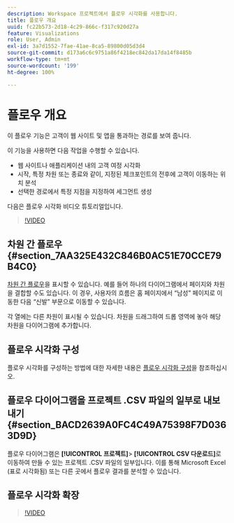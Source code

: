 ```yaml
---
description: Workspace 프로젝트에서 플로우 시각화를 사용합니다.
title: 플로우 개요
uuid: fc22b573-2d18-4c29-866c-f317c920d27a
feature: Visualizations
role: User, Admin
exl-id: 3a7d1552-7fae-41ae-8ca5-89800d05d3d4
source-git-commit: d173a6c6c9751a86f4218ec842da17da14f8485b
workflow-type: tm+mt
source-wordcount: '199'
ht-degree: 100%

---
```


# 플로우 개요

이 플로우 기능은 고객이 웹 사이트 및 앱을 통과하는 경로를 보여 줍니다.

이 기능을 사용하면 다음 작업을 수행할 수 있습니다.

* 웹 사이트나 애플리케이션 내의 고객 여정 시각화
* 시작, 특정 차원 또는 종료와 같이, 지정된 체크포인트의 전후에 고객이 이동하는 위치 분석
* 선택한 경로에서 특정 지점을 지정하여 세그먼트 생성

다음은 플로우 시각화 비디오 튜토리얼입니다.

>[!VIDEO](https://video.tv.adobe.com/v/344222/?quality=12)

## 차원 간 플로우 {#section_7AA325E432C846B0AC51E70CCE79B4C0}

[차원 간 플로우](/help/analyze/analysis-workspace/visualizations/c-flow/multi-dimensional-flow.md)을 표시할 수 있습니다. 예를 들어 하나의 다이어그램에서 페이지와 차원을 결합할 수도 있습니다. 이 경우, 사용자의 흐름은 홈 페이지에서 “남성” 페이지로 이동한 다음 “신발” 부문으로 이동할 수 있습니다.

각 열에는 다른 차원이 표시될 수 있습니다. 차원을 드래그하여 드롭 영역에 놓아 해당 차원을 다이어그램에 추가합니다.

## 플로우 시각화 구성

플로우 시각화를 구성하는 방법에 대한 자세한 내용은 [플로우 시각화 구성](/help/analyze/analysis-workspace/visualizations/c-flow/create-flow.md)을 참조하십시오.

## 플로우 다이어그램을 프로젝트 .CSV 파일의 일부로 내보내기 {#section_BACD2639A0FC4C49A75398F7D0363D9D}

플로우 다이어그램은 **[!UICONTROL 프로젝트]**> **[!UICONTROL CSV 다운로드]**&#x200B;로 이동하여 만들 수 있는 프로젝트 .CSV 파일의 일부입니다. 이를 통해 Microsoft Excel (표로 시각화됨) 또는 다른 곳에서 플로우 결과를 분석할 수 있습니다.

## 플로우 시각화 확장

>[!VIDEO](https://video.tv.adobe.com/v/24044/?quality=12)
